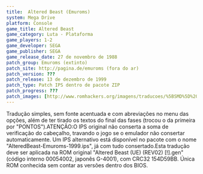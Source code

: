 ```yaml
---
title:  Altered Beast (Emuroms)
system: Mega Drive
platform: Console
game_title: Altered Beast
game_category: Luta - Plataforma
game_players: 1-2
game_developer: SEGA
game_publisher: SEGA
game_release_date: 27 de novembro de 1988
patch_group: Emuroms (extinto)
patch_site: http://pagina.de/emuroms (fora do ar)
patch_version: ???
patch_release: 13 de dezembro de 1999
patch_type: Patch IPS dentro de pacote ZIP
patch_progress: ???
patch_images: [http://www.romhackers.org/imagens/traducoes/%5BSMD%5D%20Altered%20Beast%20-%20Emuroms%20e%20Hideway%202000%20-%201.png,http://www.romhackers.org/imagens/traducoes/%5BSMD%5D%20Altered%20Beast%20-%20Emuroms%20-%202.png,http://www.romhackers.org/imagens/traducoes/%5BSMD%5D%20Altered%20Beast%20-%20Emuroms%20-%203.png]
---
```

Tradução simples, sem fonte acentuada e com abreviações no menu das opções, além de ter tirado os textos do final das fases (trocou o da primeira por "PONTOS").ATENÇÃO:O IPS original não conserta a soma de verificação do cabeçalho, travando o jogo se o emulador não consertar automaticamente. Um IPS alternativo está disponível no pacote com o nome "AlteredBeast-Emuroms-1999.ips", já com tudo consertado.Esta tradução deve ser aplicada na ROM original "Altered Beast (UE) (REV02) [!].gen" (código interno 00054002, japonês G-4001), com CRC32 154D59BB. Única ROM conhecida sem contar as versões dentro dos BIOS.